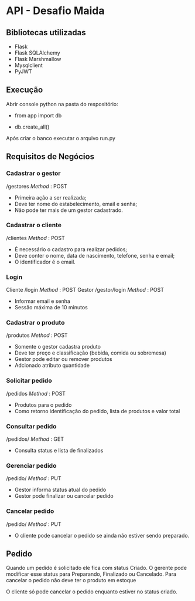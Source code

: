 # API - Desafio Maida

## Bibliotecas utilizadas

- Flask
- Flask SQLAlchemy
- Flask Marshmallow
- Mysqlclient
- PyJWT

## Execução

Abrir console python na pasta do respositório:

* from app import db

* db.create_all()

Após criar o banco executar o arquivo run.py

## Requisitos de Negócios
### Cadastrar o gestor
/gestores _Method_ : POST
- Primeira ação a ser realizada;
- Deve ter nome do estabelecimento, email e senha;
- Não pode ter mais de um gestor cadastrado.

### Cadastrar o cliente
/clientes _Method_ : POST
- É necessário o cadastro para realizar pedidos;
- Deve conter o nome, data de nascimento, telefone, senha e email;
- O identificador é o email.

### Login
Cliente
/login _Method_ : POST
Gestor
/gestor/login _Method_ : POST

- Informar email e senha
- Sessão máxima de 10 minutos


### Cadastrar o produto
/produtos _Method_ : POST
- Somente o gestor cadastra produto
- Deve ter preço e classificação (bebida, comida ou sobremesa)
- Gestor pode editar ou remover produtos
- Adcionado atributo quantidade

### Solicitar pedido
/pedidos _Method_ : POST
- Produtos para o pedido
- Como retorno identificação do pedido, lista de produtos e valor total

### Consultar pedido
/pedidos/<email> _Method_ : GET
- Consulta status e lista de finalizados

### Gerenciar pedido
/pedido/<id> _Method_ : PUT
- Gestor informa status atual do pedido
- Gestor pode finalizar ou cancelar pedido

### Cancelar pedido
/pedido/<id> _Method_ : PUT
- O cliente pode cancelar o pedido se ainda não estiver sendo preparado.



## Pedido
Quando um pedido é solicitado ele fica com status Criado.
O gerente pode modificar esse status para Preparando, Finalizado ou Cancelado.
Para cancelar o pedido não deve ter o produto em estoque

O cliente só pode cancelar o pedido enquanto estiver no status criado.
